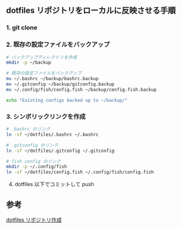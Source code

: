 ## dotfiles リポジトリをローカルに反映させる手順

### 1. git clone

### 2. 既存の設定ファイルをバックアップ

```bash
# バックアップディレクトリを作成
mkdir -p ~/backup

# 既存の設定ファイルをバックアップ
mv ~/.bashrc ~/backup/bashrc.backup
mv ~/.gitconfig ~/backup/gitconfig.backup
mv ~/.config/fish/config.fish ~/backup/config.fish.backup

echo "Existing configs backed up to ~/backup/"
```

### 3. シンボリックリンクを作成

```bash
# .bashrc のリンク
ln -sf ~/dotfiles/.bashrc ~/.bashrc

# .gitconfig のリンク
ln -sf ~/dotfiles/.gitconfig ~/.gitconfig

# fish config のリンク
mkdir -p ~/.config/fish
ln -sf ~/dotfiles/config.fish ~/.config/fish/config.fish
```

4. dotfiles 以下でコミットして push

## 参考

[dotfiles リポジトリ作成](https://qiita.com/yutkat/items/c6c7584d9795799ee164)
